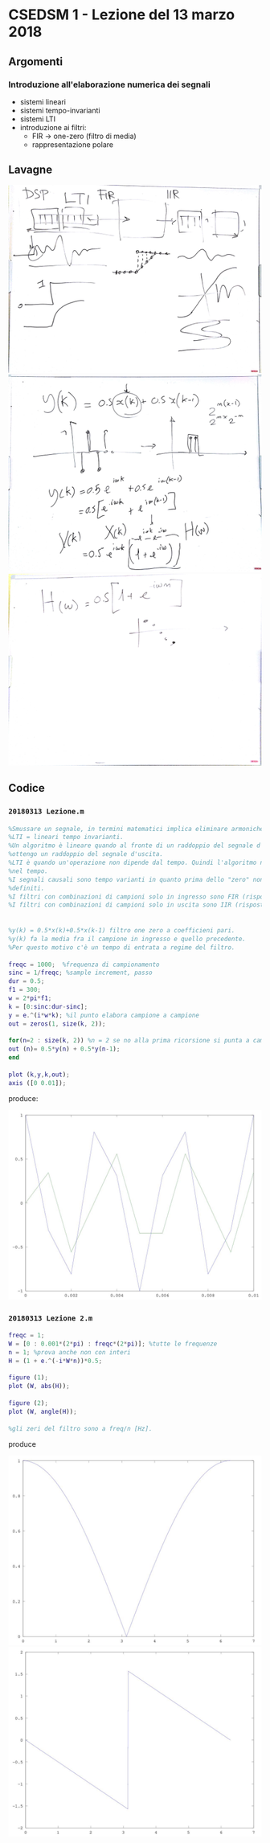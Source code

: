 # CSEDSM 1 - Lezione del 13 marzo 2018

## Argomenti

### Introduzione all'elaborazione numerica dei segnali

* sistemi lineari
* sistemi tempo-invarianti
* sistemi LTI
* introduzione ai filtri:
  * FIR -> one-zero (filtro di media)
  * rappresentazione polare

## Lavagne

![whiteboard 1](./CSEDSM_1_20180313_1.jpg)
![whiteboard 2](./CSEDSM_1_20180313_2.jpg)
![whiteboard 3](./CSEDSM_1_20180313_3.jpg)

## Codice

### `20180313 Lezione.m`

```matlab
%Smussare un segnale, in termini matematici implica eliminare armoniche alte.
%LTI = lineari tempo invarianti.
%Un algoritmo è lineare quando al fronte di un raddoppio del segnale d'ingresso
%ottengo un raddoppio del segnale d'uscita.
%LTI è quando un'operazione non dipende dal tempo. Quindi l'algoritmo non cambia
%nel tempo. 
%I segnali causali sono tempo varianti in quanto prima dello "zero" non sono
%definiti. 
%I filtri con combinazioni di campioni solo in ingresso sono FIR (risposta finita)
%I filtri con combinazioni di campioni solo in uscita sono IIR (risposta infinita)


%y(k) = 0.5*x(k)+0.5*x(k-1) filtro one zero a coefficieni pari.
%y(k) fa la media fra il campione in ingresso e quello precedente. 
%Per questo motivo c'è un tempo di entrata a regime del filtro.

freqc = 1000;  %frequenza di campionamento
sinc = 1/freqc; %sample increment, passo
dur = 0.5;
f1 = 300;
w = 2*pi*f1;
k = [0:sinc:dur-sinc];
y = e.^(i*w*k); %il punto elabora campione a campione
out = zeros(1, size(k, 2));

for(n=2 : size(k, 2)) %n = 2 se no alla prima ricorsione si punta a campione inesistente.
out (n)= 0.5*y(n) + 0.5*y(n-1);
end

plot (k,y,k,out);
axis ([0 0.01]);
```

produce:

![Filtro FIR 1](./fir1.jpg)

### `20180313 Lezione 2.m`

```matlab
freqc = 1;
W = [0 : 0.001*(2*pi) : freqc*(2*pi)]; %tutte le frequenze
n = 1; %prova anche non con interi
H = (1 + e.^(-i*W*n))*0.5;

figure (1);
plot (W, abs(H));

figure (2);
plot (W, angle(H)); 

%gli zeri del filtro sono a freq/n [Hz]. 
```

produce

![Filtro FIR 2a](./fir2a.jpg)
![Filtro FIR 2b](./fir2b.jpg)

